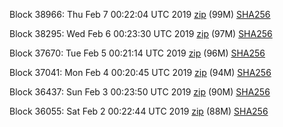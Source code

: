 Block 38966: Thu Feb  7 00:22:04 UTC 2019 [zip](https://dash-bootstrap.ams3.digitaloceanspaces.com/testnet/2019-02-07/bootstrap.dat.zip) (99M) [SHA256](https://dash-bootstrap.ams3.digitaloceanspaces.com/testnet/2019-02-07/sha256.txt)

Block 38295: Wed Feb  6 00:23:30 UTC 2019 [zip](https://dash-bootstrap.ams3.digitaloceanspaces.com/testnet/2019-02-06/bootstrap.dat.zip) (97M) [SHA256](https://dash-bootstrap.ams3.digitaloceanspaces.com/testnet/2019-02-06/sha256.txt)

Block 37670: Tue Feb  5 00:21:14 UTC 2019 [zip](https://dash-bootstrap.ams3.digitaloceanspaces.com/testnet/2019-02-05/bootstrap.dat.zip) (96M) [SHA256](https://dash-bootstrap.ams3.digitaloceanspaces.com/testnet/2019-02-05/sha256.txt)

Block 37041: Mon Feb  4 00:20:45 UTC 2019 [zip](https://dash-bootstrap.ams3.digitaloceanspaces.com/testnet/2019-02-04/bootstrap.dat.zip) (94M) [SHA256](https://dash-bootstrap.ams3.digitaloceanspaces.com/testnet/2019-02-04/sha256.txt)

Block 36437: Sun Feb  3 00:23:50 UTC 2019 [zip](https://dash-bootstrap.ams3.digitaloceanspaces.com/testnet/2019-02-03/bootstrap.dat.zip) (90M) [SHA256](https://dash-bootstrap.ams3.digitaloceanspaces.com/testnet/2019-02-03/sha256.txt)

Block 36055: Sat Feb  2 00:22:44 UTC 2019 [zip](https://dash-bootstrap.ams3.digitaloceanspaces.com/testnet/2019-02-02/bootstrap.dat.zip) (88M) [SHA256](https://dash-bootstrap.ams3.digitaloceanspaces.com/testnet/2019-02-02/sha256.txt)
